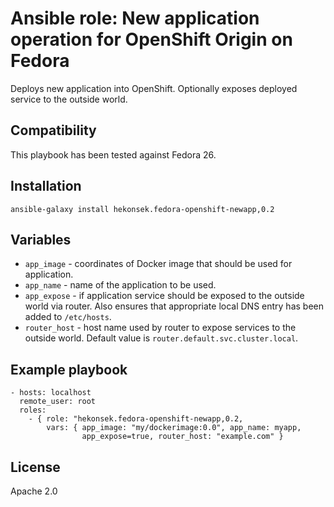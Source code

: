 # Ansible role: New application operation for OpenShift Origin on Fedora

Deploys new application into OpenShift. Optionally exposes deployed service to the outside world.

## Compatibility

This playbook has been tested against Fedora 26.

## Installation 

    ansible-galaxy install hekonsek.fedora-openshift-newapp,0.2

## Variables

- `app_image` - coordinates of Docker image that should be used for application.
- `app_name` - name of the application to be used.
- `app_expose` - if application service should be exposed to the outside world via router. Also ensures that appropriate local DNS
entry has been added to `/etc/hosts`.
- `router_host` - host name used by router to expose services to the outside world. Default value is `router.default.svc.cluster.local`.

## Example playbook

    - hosts: localhost
      remote_user: root
      roles:
        - { role: "hekonsek.fedora-openshift-newapp,0.2,
            vars: { app_image: "my/dockerimage:0.0", app_name: myapp, 
                    app_expose=true, router_host: "example.com" }

## License

Apache 2.0

